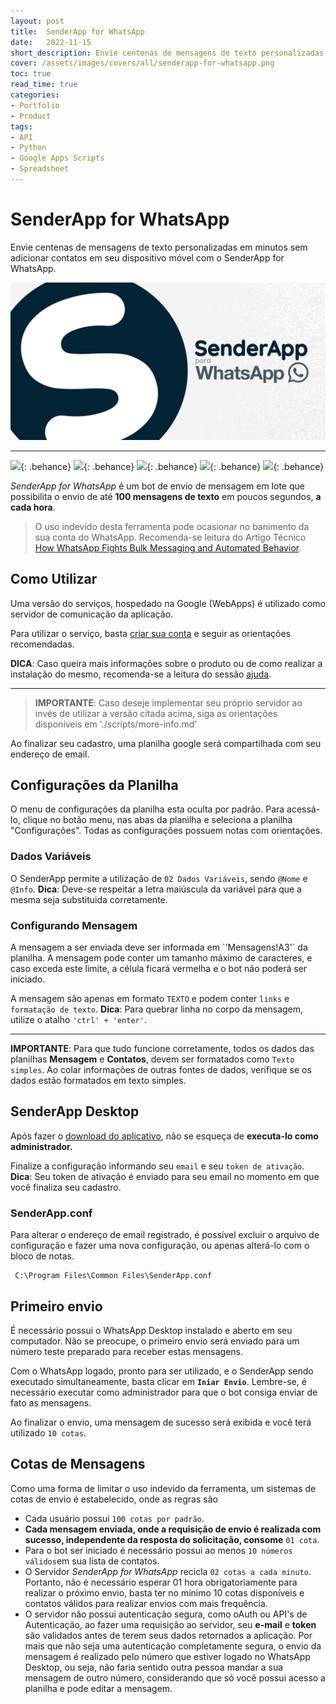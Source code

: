 ```yaml
---
layout: post
title:  SenderApp for WhatsApp
date:   2022-11-15
short_description: Envie centenas de mensagens de texto personalizadas em minutos sem adicionar contatos em seu dispositivo móvel com o SenderApp for WhatsApp.
cover: /assets/images/covers/all/senderapp-for-whatsapp.png
toc: true
read_time: true
categories: 
- Portfolio
- Product
tags:
- API
- Python
- Google Apps Scripts
- Spreadsheet
---
```


# SenderApp for WhatsApp

Envie centenas de mensagens de texto personalizadas em minutos sem adicionar contatos em seu dispositivo móvel com o SenderApp for WhatsApp.


<div>
  <img src="/assets/images/covers/all/senderapp-for-whatsapp.png" alt="" class=" w-100 img-fluid rounded-3 shadow mb-4">
</div>

------


![](https://mir-s3-cdn-cf.behance.net/project_modules/fs/3c18ec157902067.63815a43a623d.png){: .behance}
![](https://mir-s3-cdn-cf.behance.net/project_modules/fs/4c62a7157902067.63815a43a9672.png){: .behance}
![](https://mir-s3-cdn-cf.behance.net/project_modules/fs/cd92bc157902067.63815a43a8524.png){: .behance}
![](https://mir-s3-cdn-cf.behance.net/project_modules/fs/88b3a8157902067.63815a43a7426.png){: .behance}
![](https://mir-s3-cdn-cf.behance.net/project_modules/fs/0f5063157902067.63815a43a3f17.png){: .behance}
<!-- ![](https://mir-s3-cdn-cf.behance.net/project_modules/fs/79736e157902067.63815a43a50ac.png){: .behance} -->
<!-- ![](https://mir-s3-cdn-cf.behance.net/project_modules/fs/d4837c157902067.63815a43aba5f.png){: .behance} -->


*SenderApp for WhatsApp* é um bot de envio de mensagem em lote que possibilita o envio de até **100 mensagens de texto** em poucos segundos, **a cada hora**. 

> O uso indevido desta ferramenta pode ocasionar no banimento da sua conta do WhatsApp. Recomenda-se leitura do Artigo Técnico [How WhatsApp Fights Bulk Messaging and Automated Behavior](https://scontent.fgpb4-1.fna.fbcdn.net/v/t39.8562-6/299842918_397263792546125_6219151513993243581_n.pdf?_nc_cat=107&ccb=1-7&_nc_sid=ae5e01&_nc_ohc=Rmmm-0GP-bIAX_2WITo&_nc_ht=scontent.fgpb4-1.fna&oh=00_AfCAG5ZpQQEYz8hy2L-Ca2bHU8bU3jwmRYomsLcgehQ8og&oe=636A5C8A).


## Como Utilizar

Uma versão do serviços, hospedado na Google (WebApps) é utilizado como servidor de comunicação da aplicação. 

Para utilizar o serviço, basta [criar sua conta](https://script.google.com/macros/s/AKfycbyyVrXZ2nmgwuPBcrrL2OWQWVbLKf_PkVWNIXT_kZ4UAgkhk0HrGxm7MgvxVtMx9PePjg/exec?a=r) e seguir as orientações recomendadas.

**DICA**: Caso queira mais informações sobre o produto ou de como realizar a instalação do mesmo, recomenda-se a leitura do sessão [ajuda](https://script.google.com/macros/s/AKfycbyyVrXZ2nmgwuPBcrrL2OWQWVbLKf_PkVWNIXT_kZ4UAgkhk0HrGxm7MgvxVtMx9PePjg/exec?a=h).

---

> **IMPORTANTE**: Caso deseje implementar seu próprio servidor ao invés de utilizar a versão citada acima, siga as orientações disponíveis em  './scripts/more-info.md'


Ao finalizar seu cadastro, uma planilha google será compartilhada com seu endereço de email.

## Configurações da Planilha
O menu de configurações da planilha esta oculta por padrão. Para acessá-lo, clique no botão menu, nas abas da planilha e seleciona a planilha "Configurações". Todas as configurações possuem notas com orientações.

<h3 data-toc-skip> Dados Variáveis </h3>

O SenderApp permite a utilização de `02 Dados Variáveis`, sendo `@Nome` e `@Info`.
**Dica**: Deve-se respeitar a letra maiúscula da variável para que a mesma seja substituida corretamente. 

<h3 data-toc-skip> Configurando Mensagem </h3>
A mensagem a ser enviada deve ser informada em `'Mensagens!A3'` da planilha.
A mensagem pode conter um tamanho máximo de caracteres, e caso exceda este limite, a célula ficará vermelha e o bot não poderá ser iniciado.

A mensagem são apenas em formato `TEXTO` e  podem conter `links` e `formatação de texto`.
**Dica**: Para quebrar linha no corpo da mensagem, utilize o atalho `'ctrl' + 'enter'`.

---

**IMPORTANTE**: Para que tudo funcione corretamente, todos os dados das planilhas **Mensagem** e **Contatos**, devem ser formatados como `Texto simples`. Ao colar informações de outras fontes de dados, verifique se os dados estão formatados em texto simples. 


## SenderApp Desktop


Após fazer o [download do aplicativo](https://mega.nz/file/xcpnkZqb#stGI2EibhJ7b3rmou6reKFLXrxI5cpuy6v6alyDV8kU), não se esqueça de **executa-lo como administrador.**

Finalize a configuração informando seu `email` e seu `token de ativação`. 
**Dica**: Seu token de ativação é enviado para seu email no momento em que você finaliza seu cadastro.

<h3 data-toc-skip> SenderApp.conf</h3>
Para alterar o endereço de email registrado, é possível excluir o arquivo de configuração e fazer uma nova configuração, ou apenas alterá-lo com o bloco de notas.  

     C:\Program Files\Common Files\SenderApp.conf

## Primeiro envio

É necessário possui o WhatsApp Desktop instalado e aberto em seu computador. 
Não se preocupe, o primeiro envio será enviado para um número teste preparado para receber estas mensagens. 

Com o WhatsApp logado, pronto para ser utilizado, e o SenderApp sendo executado simultaneamente, basta clicar em  **`Iniar Envio`**. Lembre-se, é necessário executar como administrador para que o bot consiga enviar de fato as mensagens.

Ao finalizar o envio, uma mensagem de sucesso será exibida e você terá utilizado `10 cotas`.

##  Cotas de Mensagens
Como uma forma de limitar o uso indevido da ferramenta, um sistemas de cotas de envio é estabelecido, onde as regras são
- Cada usuário possui `100 cotas por padrão`.
- **Cada mensagem enviada, onde a requisição de envio é realizada com sucesso, independente da resposta do solicitação, consome** `01 cota`.
- Para o bot ser iniciado é necessário possui ao menos `10 números válidos`em sua lista de contatos.
- O Servidor *SenderApp for WhatsApp* recicla `02 cotas a cada minuto`. Portanto, não é necessário esperar 01 hora obrigatoriamente para realizar o próximo envio, basta ter no mínimo 10 cotas disponíveis e contatos válidos para realizar envios com mais frequência. 
- O servidor não possui autenticação segura, como oAuth ou API's de Autenticação, ao fazer uma requisição ao servidor, seu **e-mail** e **token** são validados antes de terem seus dados retornados a aplicação. Por mais que não seja uma autenticação completamente segura, o envio da mensagem é realizado pelo número que estiver logado no WhatsApp Desktop, ou seja, não faria sentido outra pessoa mandar a sua mensagem de outro número, considerando que só você possui acesso a planilha e pode editar a mensagem.

